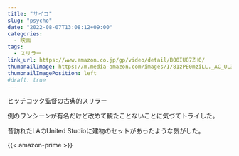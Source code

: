 ```yaml
---
title: "サイコ"
slug: "psycho"
date: "2022-08-07T13:08:12+09:00"
categories:
  - 映画
tags:
  - スリラー
link_url: https://www.amazon.co.jp/gp/video/detail/B00IU87ZH0/
thumbnailImage: https://m.media-amazon.com/images/I/81zPE0mziLL._AC_UL320_.jpg
thumbnailImagePosition: left
#draft: true
---
```

ヒッチコック監督の古典的スリラー
<!--more-->
例のワンシーンが有名だけど改めて観たことないことに気づてトライした。

昔訪れたLAのUnited Studioに建物のセットがあったような気がした。

{{< amazon-prime >}}
